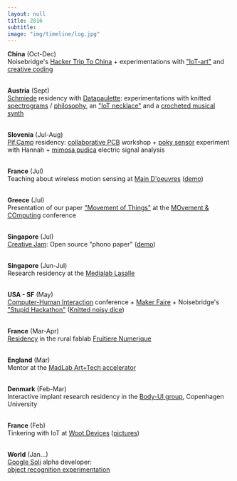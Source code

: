 ```yaml
---
layout: null
title: 2016
subtitle:
image: "img/timeline/log.jpg"
---
```


**China** (Oct-Dec) <br> Noisebridge's [Hacker Trip To China](http://noisebridge.net/wiki/NoisebridgeChinaTrip6) + experimentations with ["IoT-art"](https://github.com/honnet/invertedSpace#inverted-space) and [creative coding](https://github.com/honnet/creative_coding#javascript-creative-coding-experimentations)

<br> **Austria** (Sept) <br> [Schmiede](http://Schmiede.ca) residency with [Datapaulette](https://twitter.com/DataPaulette/status/779482112642670592): experimentations with knitted [spectrograms](https://twitter.com/DataPaulette/status/778210339804569601) / [philosophy](https://github.com/DataPaulette/asciimage#asciimage), an ["IoT necklace"](https://github.com/honnet/iNecklace#inecklace) and a [crocheted musical synth](https://github.com/DataPaulette/synth_crochet)

<br> **Slovenia** (Jul-Aug) <br> [Pif.Camp](http://pif.camp) residency: [collaborative PCB](https://www.instructables.com/id/Collaborative-PCB-Intro) workshop + [poky sensor](http://www.kobakant.at/DIY/?p=6188) experiment with Hannah + [mimosa pudica](https://goo.gl/photos/Doz5hGWo9kk1PBMT8) electric signal analysis

<br> **France** (Jul) <br> Teaching about wireless motion sensing at [Main D'oeuvres](mainsdoeuvres.org) ([demo](https://twitter.com/twiz_io/status/752752046093242368))

<br> **Greece** (Jul) <br> Presentation of our paper ["Movement of Things"](publications/MOCO16-MovementOfThings.pdf) at the [MOvement & COmputing](http://moco16.movementcomputing.org) conference

<br> **Singapore** (Jul) <br> [Creative Jam](https://www.meetup.com/Singapore-Creative-Coding-Meetup/events/232174088/): Open source "phono paper" ([demo](https://twitter.com/CedHon/status/749489149049057281))

<br> **Singapore** (Jun-Jul) <br> Research residency at the [Medialab Lasalle](http://medialab.lasalle.edu.sg)

<br> **USA - SF** (May) <br> [Computer-Human Interaction](http://chi2016.acm.org) conference + [Maker Faire](http://makerfaire.com/bay-area) + Noisebridge's ["Stupid Hackathon"](https://noisebridge.net/wiki/Stupid_Hackathon) ([Knitted noisy dice](https://github.com/honnet/DrDice#dr-dice))

<br> **France** (Mar-Apr) <br> [Residency](https://www.hackster.io/cedric/fructus-animalis-e95c9f) in the rural fablab [Fruitiere Numerique](http://lafruitierenumerique.com)

<br> **England** (Mar) <br> Mentor at the [MadLab Art+Tech accelerator](http://accelerator.madlab.org.uk/mentors)

<br> **Denmark** (Feb-Mar) <br> Interactive implant research residency in the [Body-UI group](http://www.body-ui.eu/?page_id=191), Copenhagen University

<br> **France** (Feb) <br> Tinkering with IoT at [Woot Devices](http://wootdevices.io) ([pictures](https://twitter.com/WootDevices/status/696004357259685888))

<br> **World** (Jan...) <br> [Google Soli](https://atap.google.com/soli) alpha developer: <br> [object recognition experimentation](https://docs.google.com/document/d/1NEUn1quCGB4rPi59NvH_akecWtJx4Xu02jDA6SbIqBY)

